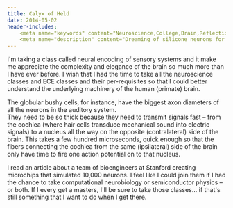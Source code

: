 ```yaml
---
title: Calyx of Held
date: 2014-05-02
header-includes:
    <meta name="keywords" content="Neuroscience,College,Brain,Reflection,Hearing,BCI" />
    <meta name="description" content="Dreaming of silicone neurons for sound." />
---
```


I'm taking a class called neural encoding of sensory systems and it make me appreciate the complexity and elegance of 
the brain so much more than I have ever before. I wish that I had the time to take all the neuroscience classes and ECE 
classes and their per-requisites so that I could better understand the underlying machinery of the human (primate) brain.

The globular bushy cells, for instance, have the biggest axon diameters of all the neurons in the auditory system.  
They need to be so thick because they need to transmit signals fast – from the cochlea (where hair cells transduce 
mechanical sound into electric signals) to a nucleus all the way on the opposite (contralateral) side of the brain. 
This takes a few hundred microseconds, quick enough so that the fibers connecting the cochlea from the same 
(ipsilateral) side of the brain only have time to fire one action potential on to that nucleus.

I read an article about a team of bioengineers at Stanford creating microchips that simulated 10,000 neurons. I feel 
like I could join them if I had the chance to take computational neurobiology or semiconductor physics – or both.  If I 
every get a masters, I'll be sure to take those classes... if that's still something that I want to do when I get there.